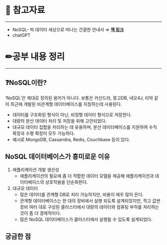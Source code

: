 # 🔗 참고자료

---

- NoSQL- 빅 데이터 세상으로 떠나는 간결한 안내서 ⇒ [**책 링크**](http://www.yes24.com/Product/Goods/8510944)
- chatGPT

# ✏공부 내용 정리

---

## ❓NoSQL이란?

‘NoSQL’은 제대로 정의된 용어가 아니다.  보통은 카산드라, 몽고DB, 네오4J, 리악 같이 최근에 개발된 비관계형 데이터베이스를 지칭하는데 사용된다.

- 데이터를 구조화된 형식이 아닌, 비정형 데이터 형식으로 저장한다.
- 대량의 분산 데이터 처리 및 저장을 위해 고안되었다.
- 대규모 데이터 집합을 처리하는 데 유용하며, 분산 데이터베이스를 지원하여 수직 확장과 수평 확장이 모두 가능하다.
- 예시로 MongoDB, Cassandra, Redis, Couchbase 등이 있다.

## NoSQL 데이터베이스가 흥미로운 이유

1. 애플리케이션 개발 생산성
    - 애플리케이션의 필요에 좀 더 적합한 데이터 모델을 제공해 애플리케이션과 데이터베이스의 상호작용을 단순화한다.
2. 대규모 데이터
    - 많은 데이터를 관계형 DB로 처리 가능하지만, 비용이 매우 많이 든다.
    - 관계형 데이터베이스는 한 대의 장비에서 실행 되도록 설계되었지만, 작고 값싼 장비 여러 대로 구성된 클러스터에서 대량의 데이터와 컴퓨팅 부하를 처리하는 것이 좀 더 경제적이다.
    - 많은 NoSQL 데이터베이스가 클러스터에서 실행될 수 있도록 설계되었다.

## 궁금한 점